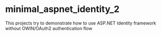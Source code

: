 # minimal_aspnet_identity_2
This projects try to demonstrate how to use ASP.NET Identity framework without OWIN/OAuth2 authentication flow